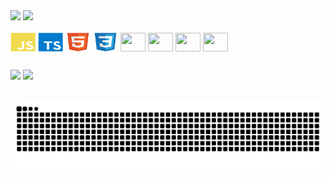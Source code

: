 <div>    
  <img width="400" src="https://github-readme-stats.vercel.app/api/top-langs/?username=kauarodrigo&layout=compact&langs_count=5&theme=vue-dark"/>    
  <img width="400" src="https://github-readme-streak-stats.herokuapp.com/?user=kauarodrigo&theme=vue-dark&hide_border=false"/>
</div>
<div style="display: inline_block"><br>
  <img align="center" height="30" width="40" src="https://raw.githubusercontent.com/devicons/devicon/master/icons/javascript/javascript-plain.svg">
  <img align="center" height="30" width="40" src="https://raw.githubusercontent.com/devicons/devicon/master/icons/typescript/typescript-plain.svg">
  <img align="center" height="30" width="40" src="https://raw.githubusercontent.com/devicons/devicon/master/icons/html5/html5-original.svg">
  <img align="center" height="30" width="40" src="https://raw.githubusercontent.com/devicons/devicon/master/icons/css3/css3-original.svg">  
  <img align="center" height="30" width="40" src="https://cdn.jsdelivr.net/gh/devicons/devicon/icons/jest/jest-plain.svg" />
  <img align="center" height="30" width="40" src="https://cdn.jsdelivr.net/gh/devicons/devicon/icons/vuejs/vuejs-original.svg" />  
  <img align="center" height="30" width="40" src="https://cdn.jsdelivr.net/gh/devicons/devicon/icons/nodejs/nodejs-original.svg" />
  <img align="center" height="30" width="40" src="https://cdn.jsdelivr.net/gh/devicons/devicon/icons/java/java-plain.svg" />        
</div>
  
  ##
 
<div>   
  <a href = "mailto:kaurodrigo.joenck2@gmail.com"><img src="https://img.shields.io/badge/-Gmail-%23333?style=for-the-badge&logo=gmail&logoColor=white" target="_blank"></a>
  <a href="https://www.linkedin.com/in/kau%C3%A3-rodrigo-joenck-633ab61b4/" target="_blank"><img src="https://img.shields.io/badge/-LinkedIn-%230077B5?style=for-the-badge&logo=linkedin&logoColor=white" target="_blank"></a> 
</div>

##

<picture>
  <source media="(prefers-color-scheme: dark)" srcset="https://raw.githubusercontent.com/KauaRodrigo/kauarodrigo/output/github-contribution-grid-snake-dark.svg">
  <source media="(prefers-color-scheme: light)" srcset="https://raw.githubusercontent.com/KauaRodrigo/kauarodrigo/output/github-contribution-grid-snake.svg">
  <img alt="github contribution grid snake animation" src="https://raw.githubusercontent.com/KauaRodrigo/kauarodrigo/output/github-contribution-grid-snake.svg">
</picture>
 